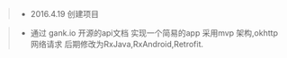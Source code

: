 > * 2016.4.19 创建项目

> * 通过 gank.io 开源的api文档 实现一个简易的app 采用mvp 架构,okhttp网络请求 后期修改为RxJava,RxAndroid,Retrofit.